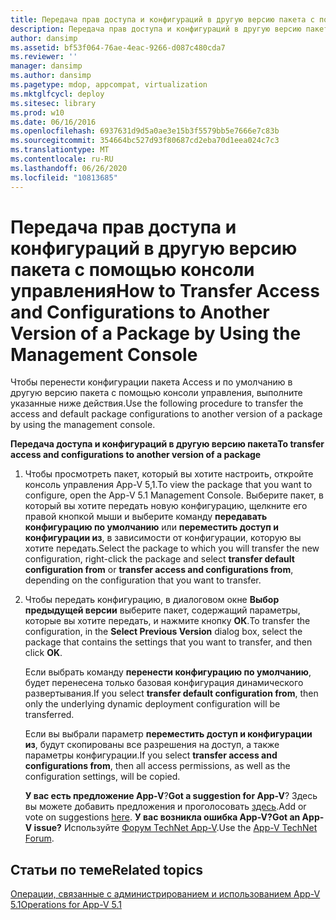 ```yaml
---
title: Передача прав доступа и конфигураций в другую версию пакета с помощью консоли управления
description: Передача прав доступа и конфигураций в другую версию пакета с помощью консоли управления
author: dansimp
ms.assetid: bf53f064-76ae-4eac-9266-d087c480cda7
ms.reviewer: ''
manager: dansimp
ms.author: dansimp
ms.pagetype: mdop, appcompat, virtualization
ms.mktglfcycl: deploy
ms.sitesec: library
ms.prod: w10
ms.date: 06/16/2016
ms.openlocfilehash: 6937631d9d5a0ae3e15b3f5579bb5e7666e7c83b
ms.sourcegitcommit: 354664bc527d93f80687cd2eba70d1eea024c7c3
ms.translationtype: MT
ms.contentlocale: ru-RU
ms.lasthandoff: 06/26/2020
ms.locfileid: "10813685"
---
```

# <span data-ttu-id="4ee62-103">Передача прав доступа и конфигураций в другую версию пакета с помощью консоли управления</span><span class="sxs-lookup"><span data-stu-id="4ee62-103">How to Transfer Access and Configurations to Another Version of a Package by Using the Management Console</span></span>


<span data-ttu-id="4ee62-104">Чтобы перенести конфигурации пакета Access и по умолчанию в другую версию пакета с помощью консоли управления, выполните указанные ниже действия.</span><span class="sxs-lookup"><span data-stu-id="4ee62-104">Use the following procedure to transfer the access and default package configurations to another version of a package by using the management console.</span></span>

**<span data-ttu-id="4ee62-105">Передача доступа и конфигураций в другую версию пакета</span><span class="sxs-lookup"><span data-stu-id="4ee62-105">To transfer access and configurations to another version of a package</span></span>**

1.  <span data-ttu-id="4ee62-106">Чтобы просмотреть пакет, который вы хотите настроить, откройте консоль управления App-V 5,1.</span><span class="sxs-lookup"><span data-stu-id="4ee62-106">To view the package that you want to configure, open the App-V 5.1 Management Console.</span></span> <span data-ttu-id="4ee62-107">Выберите пакет, в который вы хотите передать новую конфигурацию, щелкните его правой кнопкой мыши и выберите команду **передавать конфигурацию по умолчанию** или **переместить доступ и конфигурации из**, в зависимости от конфигурации, которую вы хотите передать.</span><span class="sxs-lookup"><span data-stu-id="4ee62-107">Select the package to which you will transfer the new configuration, right-click the package and select **transfer default configuration from** or **transfer access and configurations from**, depending on the configuration that you want to transfer.</span></span>

2.  <span data-ttu-id="4ee62-108">Чтобы передать конфигурацию, в диалоговом окне **Выбор предыдущей версии** выберите пакет, содержащий параметры, которые вы хотите передать, и нажмите кнопку **ОК**.</span><span class="sxs-lookup"><span data-stu-id="4ee62-108">To transfer the configuration, in the **Select Previous Version** dialog box, select the package that contains the settings that you want to transfer, and then click **OK**.</span></span>

    <span data-ttu-id="4ee62-109">Если выбрать команду **перенести конфигурацию по умолчанию**, будет перенесена только базовая конфигурация динамического развертывания.</span><span class="sxs-lookup"><span data-stu-id="4ee62-109">If you select **transfer default configuration from**, then only the underlying dynamic deployment configuration will be transferred.</span></span>

    <span data-ttu-id="4ee62-110">Если вы выбрали параметр **переместить доступ и конфигурации из**, будут скопированы все разрешения на доступ, а также параметры конфигурации.</span><span class="sxs-lookup"><span data-stu-id="4ee62-110">If you select **transfer access and configurations from**, then all access permissions, as well as the configuration settings, will be copied.</span></span>

    <span data-ttu-id="4ee62-111">**У вас есть предложение App-V**?</span><span class="sxs-lookup"><span data-stu-id="4ee62-111">**Got a suggestion for App-V**?</span></span> <span data-ttu-id="4ee62-112">Здесь вы можете добавить предложения и проголосовать [здесь](http://appv.uservoice.com/forums/280448-microsoft-application-virtualization).</span><span class="sxs-lookup"><span data-stu-id="4ee62-112">Add or vote on suggestions [here](http://appv.uservoice.com/forums/280448-microsoft-application-virtualization).</span></span> **<span data-ttu-id="4ee62-113">У вас возникла ошибка App-V?</span><span class="sxs-lookup"><span data-stu-id="4ee62-113">Got an App-V issue?</span></span>** <span data-ttu-id="4ee62-114">Используйте [Форум TechNet App-V](https://social.technet.microsoft.com/Forums/home?forum=mdopappv).</span><span class="sxs-lookup"><span data-stu-id="4ee62-114">Use the [App-V TechNet Forum](https://social.technet.microsoft.com/Forums/home?forum=mdopappv).</span></span>

## <span data-ttu-id="4ee62-115">Статьи по теме</span><span class="sxs-lookup"><span data-stu-id="4ee62-115">Related topics</span></span>


[<span data-ttu-id="4ee62-116">Операции, связанные с администрированием и использованием App-V 5.1</span><span class="sxs-lookup"><span data-stu-id="4ee62-116">Operations for App-V 5.1</span></span>](operations-for-app-v-51.md)

 

 





